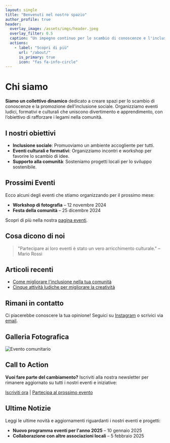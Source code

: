 ```yaml
---
layout: single
title: "Benvenuti nel nostro spazio"
author_profile: true
header:
  overlay_image: /assets/imgs/header.jpeg
  overlay_filter: 0.5
  caption: "Un impegno continuo per lo scambio di conoscenze e l'inclusione sociale"
  actions:
    - label: "Scopri di più"
      url: "/about/"
      is_primary: true
      icon: "fas fa-info-circle"
---
```


# Chi siamo

**Siamo un collettivo dinamico** dedicato a creare spazi per lo scambio di conoscenze e la promozione dell'inclusione sociale. Organizziamo eventi ludici, formativi e culturali che uniscono divertimento e apprendimento, con l’obiettivo di rafforzare i legami nella comunità.

## I nostri obiettivi

- **Inclusione sociale**: Promuoviamo un ambiente accogliente per tutti.
- **Eventi culturali e formativi**: Organizziamo incontri e workshop per favorire lo scambio di idee.
- **Supporto alla comunità**: Sosteniamo progetti locali per lo sviluppo sostenibile.

## Prossimi Eventi

Ecco alcuni degli eventi che stiamo organizzando per il prossimo mese:

- **Workshop di fotografia** – 12 novembre 2024
- **Festa della comunità** – 25 dicembre 2024

Scopri di più nella nostra [pagina eventi](/events/).

## Cosa dicono di noi

> "Partecipare ai loro eventi è stato un vero arricchimento culturale." – Mario Rossi

## Articoli recenti

- [Come migliorare l'inclusione nella tua comunità](/articles/inclusione-comunita)
- [Cinque attività ludiche per migliorare la creatività](/articles/attivita-ludiche-creativita)

## Rimani in contatto

Ci piacerebbe conoscere la tua opinione! Seguici su [Instagram](https://instagram.com/associazione) o scrivici via [email](mailto:info@associazione.it).

## Galleria Fotografica

![Evento comunitario](/assets/images/community-event.jpg)

## Call to Action

**Vuoi fare parte del cambiamento?** Iscriviti alla nostra newsletter per rimanere aggiornato su tutti i nostri eventi e iniziative:

[Iscriviti ora](/newsletter) | [Partecipa al prossimo evento](/events)

## Ultime Notizie

Leggi le ultime novità e aggiornamenti riguardanti i nostri eventi e progetti:

- **Nuovo programma eventi per l'anno 2025** – 10 gennaio 2025
- **Collaborazione con altre associazioni locali** – 5 febbraio 2025
